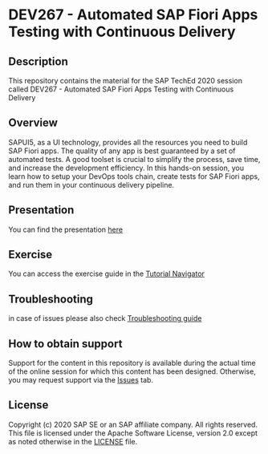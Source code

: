 # DEV267 - Automated SAP Fiori Apps Testing with​ Continuous Delivery

## Description

This repository contains the material for the SAP TechEd 2020 session called DEV267 - Automated SAP Fiori Apps Testing with​ Continuous Delivery

## Overview
SAPUI5, as a UI technology, provides all the resources you need to build SAP Fiori apps. The quality of any app is best guaranteed by a set of automated tests. A good toolset is crucial to simplify the process, save time, and increase the development efficiency. In this hands-on session, you learn how to setup your DevOps tools chain, create tests for SAP Fiori apps, and run them in your continuous delivery pipeline.

## Presentation
You can find the presentation [here](DEV267.pdf)

## Exercise
You can access the exercise guide in the [Tutorial Navigator](https://developers.sap.com/tutorials/cp-uiveri5-cap.html)

## Troubleshooting
in case of issues please also check [Troubleshooting guide](troubleshooting.md)
## How to obtain support

Support for the content in this repository is available during the actual time of the online session for which this content has been designed. Otherwise, you may request support via the [Issues](../../issues) tab.

## License
Copyright (c) 2020 SAP SE or an SAP affiliate company. All rights reserved. This file is licensed under the Apache Software License, version 2.0 except as noted otherwise in the [LICENSE](LICENSES/Apache-2.0.txt) file.
